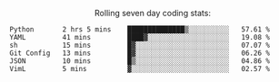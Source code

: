 <!--<p align="center">
  <img width="auto" src ="https://github-readme-stats.vercel.app/api/top-langs/?username=syrkis&layout=compact&hide_border=true&theme=darcula&bg_color=00000000&langs_count=6&hide=jupyter%20notebook,JavaScript,HTML" width = 400>
      <img src ="https://github-readme-streak-stats.herokuapp.com?user=syrkis&theme=darcula&hide_border=true&background=FFFFFF00" width = 400>

</p>-->
<p align="center">Rolling seven day coding stats:</p>
<!--START_SECTION:waka-->

```text
Python       2 hrs 5 mins    ██████████████▒░░░░░░░░░░   57.61 %
YAML         41 mins         ████▓░░░░░░░░░░░░░░░░░░░░   19.08 %
sh           15 mins         █▓░░░░░░░░░░░░░░░░░░░░░░░   07.07 %
Git Config   13 mins         █▓░░░░░░░░░░░░░░░░░░░░░░░   06.26 %
JSON         10 mins         █▒░░░░░░░░░░░░░░░░░░░░░░░   04.86 %
VimL         5 mins          ▓░░░░░░░░░░░░░░░░░░░░░░░░   02.57 %
```

<!--END_SECTION:waka-->
